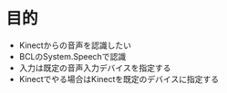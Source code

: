 # 目的
- Kinectからの音声を認識したい
- BCLのSystem.Speechで認識
- 入力は既定の音声入力デバイスを指定する
- Kinectでやる場合はKinectを既定のデバイスに指定する